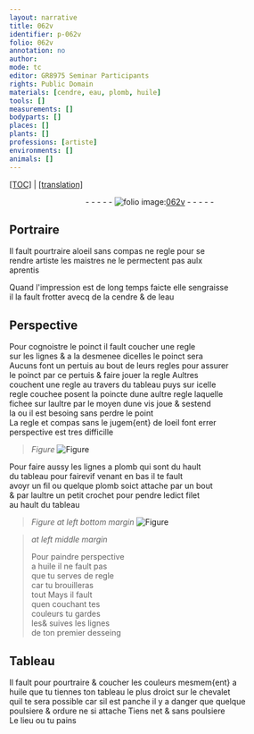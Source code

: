 ```yaml
---
layout: narrative
title: 062v
identifier: p-062v
folio: 062v
annotation: no
author:
mode: tc
editor: GR8975 Seminar Participants
rights: Public Domain
materials: [cendre, eau, plomb, huile]
tools: []
measurements: []
bodyparts: []
places: []
plants: []
professions: [artiste]
environments: []
animals: []
---
```


<p><a href="{{ site.baseurl }}/diplomatic/">[TOC]</a> | <a href="{{ site.baseurl }}/texts/p-062v_tl/" target="_blank">[translation]</a></p><div class="folio" align="center">- - - - - <a href="http://gallica.bnf.fr/ark:/12148/btv1b10500001g/f130.item." target="_blank"><img src="https://cu-mkp.github.io/2017-workshop-edition/assets/photo-icon.png" alt="folio image: " style="display:inline-block; margin-bottom:-3px;"/>062v</a> - - - - - </div>  
  

## Portraire

 
Il fault pourtraire aloeil sans compas ne regle pour se<br/> rendre <span class="pro">artiste</span> les maistres ne le permectent pas aulx<br/> aprentis
 
Quand l'impression est de long temps faicte elle sengraisse<br/> il la fault frotter avecq de la <span class="m">cendre</span> & de l<span class="m">eau</span>
 
 
  

## Perspective

 
Pour cognoistre le poinct il fault coucher une regle<br/> sur les lignes & a la desmenee dicelles le poinct sera<br/> Aucuns font un pertuis au bout de leurs regles pour assurer<br/> le poinct par ce pertuis & faire jouer la regle Aultres<br/> couchent une regle au travers du tableau puys sur icelle<br/> regle couchee posent la poincte dune aultre regle laquelle<br/> fichee sur laultre par le moyen dune vis joue & sestend<br/> la ou il est besoing sans perdre le point<br/> La regle et compas sans le jugem{ent} de loeil font errer<br/> perspective est tres difficille
 
> *Figure*
> <a href="https://drive.google.com/open?id=0B9-oNrvWdlO5ZkRNOG9hZmpMT2M" target="_blank"><img src="https://cu-mkp.github.io/GR8975-edition/assets/photo-icon.png" alt="Figure" style="display:inline-block; margin-bottom:-3px;"/></a>
 
Pour faire aussy les lignes a <span class="m">plomb</span> qui sont du hault<br/> du tableau <span class="del">pour faire</span><span class="del">vif</span> venant en bas il te fault<br/> avoyr un fil ou quelque <span class="m">plomb</span> soict attache par un bout<br/> & par laultre un petit crochet pour pendre ledict filet<br/> au hault du tableau
 
> *Figure*
> *at left bottom margin*
> <a href="https://drive.google.com/open?id=0B9-oNrvWdlO5X0hKa0FueWdjMFk" target="_blank"><img src="https://cu-mkp.github.io/GR8975-edition/assets/photo-icon.png" alt="Figure" style="display:inline-block; margin-bottom:-3px;"/></a>
 
> *at left middle margin*
> 
> 
>   Pour paindre perspective<br/> a <span class="m">huile</span> il ne fault pas<br/> que tu serves de regle<br/> car tu brouilleras<br/> tout Mays il fault<br/> quen couchant tes<br/> couleurs tu gardes<br/> <span class="del">les</span>& suives les lignes<br/> de ton premier desseing
 
 
  

## Tableau

 
Il fault pour pourtraire & coucher les couleurs mesmem{ent} a<br/> <span class="m">huile</span> que tu tiennes ton tableau le plus droict sur le chevalet<br/> quil te sera possible car sil est panche il y a danger que quelque<br/> poulsiere & ordure ne si attache Tiens net & sans poulsiere<br/> Le lieu ou tu pains
 
